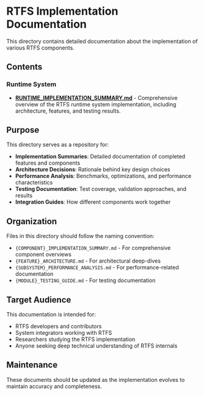 # RTFS Implementation Documentation

This directory contains detailed documentation about the implementation of various RTFS components.

## Contents

### Runtime System
- **[RUNTIME_IMPLEMENTATION_SUMMARY.md](./RUNTIME_IMPLEMENTATION_SUMMARY.md)** - Comprehensive overview of the RTFS runtime system implementation, including architecture, features, and testing results.

## Purpose

This directory serves as a repository for:

- **Implementation Summaries**: Detailed documentation of completed features and components
- **Architecture Decisions**: Rationale behind key design choices
- **Performance Analysis**: Benchmarks, optimizations, and performance characteristics
- **Testing Documentation**: Test coverage, validation approaches, and results
- **Integration Guides**: How different components work together

## Organization

Files in this directory should follow the naming convention:
- `{COMPONENT}_IMPLEMENTATION_SUMMARY.md` - For comprehensive component overviews
- `{FEATURE}_ARCHITECTURE.md` - For architectural deep-dives
- `{SUBSYSTEM}_PERFORMANCE_ANALYSIS.md` - For performance-related documentation
- `{MODULE}_TESTING_GUIDE.md` - For testing documentation

## Target Audience

This documentation is intended for:
- RTFS developers and contributors
- System integrators working with RTFS
- Researchers studying the RTFS implementation
- Anyone seeking deep technical understanding of RTFS internals

## Maintenance

These documents should be updated as the implementation evolves to maintain accuracy and completeness.
